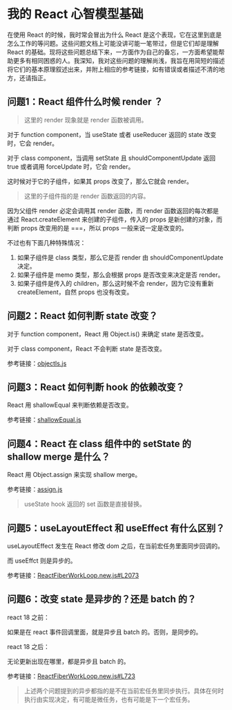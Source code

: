 # 我的 React 心智模型基础

在使用 React 的时候，我时常会冒出为什么 React 是这个表现，它在这里到底是怎么工作的等问题。这些问题文档上可能没讲可能一笔带过，但是它们却是理解 React 的基础。现将这些问题总结下来，一方面作为自己的备忘，一方面希望能帮助更多有相同困惑的人。我深知，我对这些问题的理解尚浅，我旨在用简短的描述将它们的基本原理叙述出来，并附上相应的参考链接，如有错误或者描述不清的地方，还请指正。

## 问题1：React 组件什么时候 render ？

> 这里的 render 现象就是 render 函数被调用。

对于 function component，当 useState 或者 useReducer 返回的 state 改变时，它会 render。

对于 class component，当调用 setState 且 shouldComponentUpdate 返回 true 或者调用 forceUpdate 时，它会 render。

这时候对于它的子组件，如果其 props 改变了，那么它就会 render。

> 这里的子组件指的是 render 函数返回的内容。

因为父组件 render 必定会调用其 render 函数，而 render 函数返回的每次都是通过 React.createElement 来创建的子组件，传入的 props 是新创建的对象，而判断 props 改变用的是 ===，所以 props 一般来说一定是改变的。

不过也有下面几种特殊情况：

1. 如果子组件是 class 类型，那么它是否 render 由 shouldComponentUpdate 决定。
2. 如果子组件是 memo 类型，那么会根据 props 是否改变来决定是否 render。
3. 如果子组件是传入的 children，那么这时候不会 render，因为它没有重新 createElement，自然 props 也没有改变。

## 问题2：React 如何判断 state 改变？

对于 function component，React 用 Object.is() 来确定 state 是否改变。

对于 class component，React 不会判断 state 是否改变。

参考链接：[objectIs.js](https://github.com/facebook/react/blob/main/packages/shared/objectIs.js)

## 问题3：React 如何判断 hook 的依赖改变？

React 用 shallowEqual 来判断依赖是否改变。

参考链接：[shallowEqual.js](https://github.com/facebook/react/blob/main/packages/shared/shallowEqual.js)


## 问题4：React 在 class 组件中的 setState 的 shallow merge 是什么？

React 用 Object.assign 来实现 shallow merge。

参考链接：[assign.js](https://github.com/facebook/react/blob/main/packages/shared/assign.js)

> useState hook 返回的 set 函数是直接替换。

## 问题5：useLayoutEffect 和 useEffect 有什么区别？

useLayoutEffect 发生在 React 修改 dom 之后，在当前宏任务里面同步回调的。

而 useEffct 则是异步的。

参考链接：[ReactFiberWorkLoop.new.js#L2073](https://github.com/facebook/react/blob/e7d0053e65db49a536440eb24e6c1e4961d976f6/packages/react-reconciler/src/ReactFiberWorkLoop.new.js#L2073)

## 问题6：改变 state 是异步的？还是 batch 的？

react 18 之前：

如果是在 react 事件回调里面，就是异步且 batch 的。否则，是同步的。

react 18 之后：

无论更新出现在哪里，都是异步且 batch 的。

参考链接：[ReactFiberWorkLoop.new.js#L723](https://github.com/facebook/react/blob/2e0d86d22192ff0b13b71b4ad68fea46bf523ef6/packages/react-reconciler/src/ReactFiberWorkLoop.new.js#L723)

> 上述两个问题提到的异步都指的是不在当前宏任务里同步执行。具体在何时执行由实现决定，有可能是微任务，也有可能是下一个宏任务。
